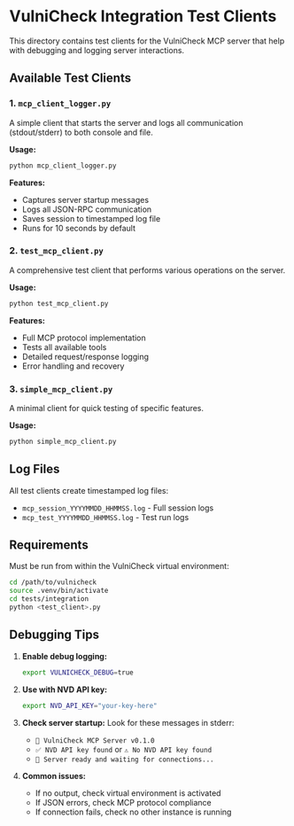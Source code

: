 # VulniCheck Integration Test Clients

This directory contains test clients for the VulniCheck MCP server that help with debugging and logging server interactions.

## Available Test Clients

### 1. `mcp_client_logger.py`
A simple client that starts the server and logs all communication (stdout/stderr) to both console and file.

**Usage:**
```bash
python mcp_client_logger.py
```

**Features:**
- Captures server startup messages
- Logs all JSON-RPC communication
- Saves session to timestamped log file
- Runs for 10 seconds by default

### 2. `test_mcp_client.py`
A comprehensive test client that performs various operations on the server.

**Usage:**
```bash
python test_mcp_client.py
```

**Features:**
- Full MCP protocol implementation
- Tests all available tools
- Detailed request/response logging
- Error handling and recovery

### 3. `simple_mcp_client.py`
A minimal client for quick testing of specific features.

**Usage:**
```bash
python simple_mcp_client.py
```

## Log Files

All test clients create timestamped log files:
- `mcp_session_YYYYMMDD_HHMMSS.log` - Full session logs
- `mcp_test_YYYYMMDD_HHMMSS.log` - Test run logs

## Requirements

Must be run from within the VulniCheck virtual environment:

```bash
cd /path/to/vulnicheck
source .venv/bin/activate
cd tests/integration
python <test_client>.py
```

## Debugging Tips

1. **Enable debug logging:**
   ```bash
   export VULNICHECK_DEBUG=true
   ```

2. **Use with NVD API key:**
   ```bash
   export NVD_API_KEY="your-key-here"
   ```

3. **Check server startup:**
   Look for these messages in stderr:
   - `🚀 VulniCheck MCP Server v0.1.0`
   - `✅ NVD API key found` or `⚠️ No NVD API key found`
   - `📡 Server ready and waiting for connections...`

4. **Common issues:**
   - If no output, check virtual environment is activated
   - If JSON errors, check MCP protocol compliance
   - If connection fails, check no other instance is running